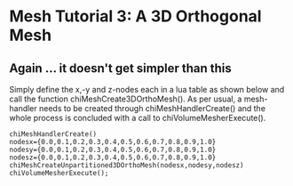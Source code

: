 # Mesh Tutorial 3: A 3D Orthogonal Mesh

## Again ... it doesn't get simpler than this

Simply define the x,-y and z-nodes each in a lua table as shown below and call
the function chiMeshCreate3DOrthoMesh(). As per usual, a mesh-handler needs to be
created through chiMeshHandlerCreate() and the whole process is concluded with
a call to chiVolumeMesherExecute().

```
chiMeshHandlerCreate()
nodesx={0.0,0.1,0.2,0.3,0.4,0.5,0.6,0.7,0.8,0.9,1.0}
nodesy={0.0,0.1,0.2,0.3,0.4,0.5,0.6,0.7,0.8,0.9,1.0}
nodesz={0.0,0.1,0.2,0.3,0.4,0.5,0.6,0.7,0.8,0.9,1.0}
chiMeshCreateUnpartitioned3DOrthoMesh(nodesx,nodesy,nodesz)
chiVolumeMesherExecute();
```
